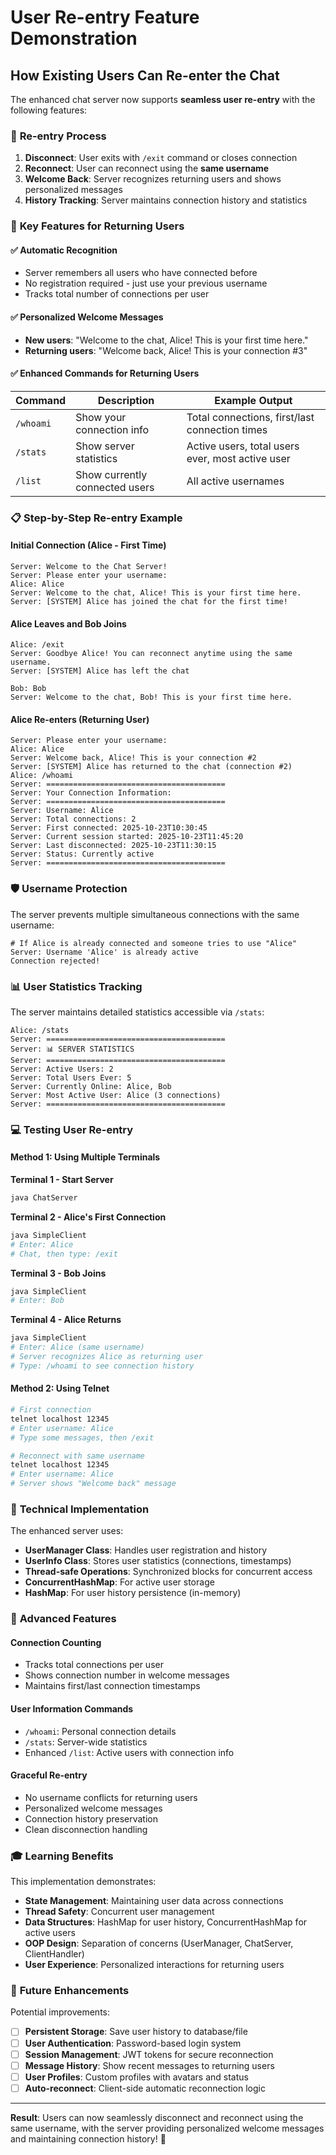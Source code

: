 # User Re-entry Feature Demonstration

## How Existing Users Can Re-enter the Chat

The enhanced chat server now supports **seamless user re-entry** with the following features:

### 🔄 **Re-entry Process**

1. **Disconnect**: User exits with `/exit` command or closes connection
2. **Reconnect**: User can reconnect using the **same username**
3. **Welcome Back**: Server recognizes returning users and shows personalized messages
4. **History Tracking**: Server maintains connection history and statistics

### 🎯 **Key Features for Returning Users**

#### ✅ **Automatic Recognition**
- Server remembers all users who have connected before
- No registration required - just use your previous username
- Tracks total number of connections per user

#### ✅ **Personalized Welcome Messages**
- **New users**: "Welcome to the chat, Alice! This is your first time here."
- **Returning users**: "Welcome back, Alice! This is your connection #3"

#### ✅ **Enhanced Commands for Returning Users**
| Command | Description | Example Output |
|---------|-------------|----------------|
| `/whoami` | Show your connection info | Total connections, first/last connection times |
| `/stats` | Show server statistics | Active users, total users ever, most active user |
| `/list` | Show currently connected users | All active usernames |

### 📋 **Step-by-Step Re-entry Example**

#### Initial Connection (Alice - First Time)
```
Server: Welcome to the Chat Server!
Server: Please enter your username:
Alice: Alice
Server: Welcome to the chat, Alice! This is your first time here.
Server: [SYSTEM] Alice has joined the chat for the first time!
```

#### Alice Leaves and Bob Joins
```
Alice: /exit
Server: Goodbye Alice! You can reconnect anytime using the same username.
Server: [SYSTEM] Alice has left the chat

Bob: Bob  
Server: Welcome to the chat, Bob! This is your first time here.
```

#### Alice Re-enters (Returning User)
```
Server: Please enter your username:
Alice: Alice
Server: Welcome back, Alice! This is your connection #2
Server: [SYSTEM] Alice has returned to the chat (connection #2)
Alice: /whoami
Server: ========================================
Server: Your Connection Information:
Server: ========================================
Server: Username: Alice
Server: Total connections: 2
Server: First connected: 2025-10-23T10:30:45
Server: Current session started: 2025-10-23T11:45:20
Server: Last disconnected: 2025-10-23T11:30:15
Server: Status: Currently active
Server: ========================================
```

### 🛡️ **Username Protection**

The server prevents multiple simultaneous connections with the same username:

```
# If Alice is already connected and someone tries to use "Alice"
Server: Username 'Alice' is already active
Connection rejected!
```

### 📊 **User Statistics Tracking**

The server maintains detailed statistics accessible via `/stats`:

```
Alice: /stats
Server: ========================================
Server: 📊 SERVER STATISTICS
Server: ========================================
Server: Active Users: 2
Server: Total Users Ever: 5
Server: Currently Online: Alice, Bob
Server: Most Active User: Alice (3 connections)
Server: ========================================
```

### 💻 **Testing User Re-entry**

#### Method 1: Using Multiple Terminals

**Terminal 1 - Start Server**
```bash
java ChatServer
```

**Terminal 2 - Alice's First Connection**
```bash
java SimpleClient
# Enter: Alice
# Chat, then type: /exit
```

**Terminal 3 - Bob Joins**
```bash
java SimpleClient  
# Enter: Bob
```

**Terminal 4 - Alice Returns**
```bash
java SimpleClient
# Enter: Alice (same username)
# Server recognizes Alice as returning user
# Type: /whoami to see connection history
```

#### Method 2: Using Telnet

```bash
# First connection
telnet localhost 12345
# Enter username: Alice
# Type some messages, then /exit

# Reconnect with same username
telnet localhost 12345  
# Enter username: Alice
# Server shows "Welcome back" message
```

### 🔧 **Technical Implementation**

The enhanced server uses:

- **UserManager Class**: Handles user registration and history
- **UserInfo Class**: Stores user statistics (connections, timestamps)
- **Thread-safe Operations**: Synchronized blocks for concurrent access
- **ConcurrentHashMap**: For active user storage
- **HashMap**: For user history persistence (in-memory)

### 🚀 **Advanced Features**

#### Connection Counting
- Tracks total connections per user
- Shows connection number in welcome messages
- Maintains first/last connection timestamps

#### User Information Commands
- `/whoami`: Personal connection details
- `/stats`: Server-wide statistics  
- Enhanced `/list`: Active users with connection info

#### Graceful Re-entry
- No username conflicts for returning users
- Personalized welcome messages
- Connection history preservation
- Clean disconnection handling

### 🎓 **Learning Benefits**

This implementation demonstrates:
- **State Management**: Maintaining user data across connections
- **Thread Safety**: Concurrent user management
- **Data Structures**: HashMap for user history, ConcurrentHashMap for active users
- **OOP Design**: Separation of concerns (UserManager, ChatServer, ClientHandler)
- **User Experience**: Personalized interactions for returning users

### 🔮 **Future Enhancements**

Potential improvements:
- [ ] **Persistent Storage**: Save user history to database/file
- [ ] **User Authentication**: Password-based login system
- [ ] **Session Management**: JWT tokens for secure reconnection
- [ ] **Message History**: Show recent messages to returning users
- [ ] **User Profiles**: Custom profiles with avatars and status
- [ ] **Auto-reconnect**: Client-side automatic reconnection logic

---

**Result**: Users can now seamlessly disconnect and reconnect using the same username, with the server providing personalized welcome messages and maintaining connection history! 🎉